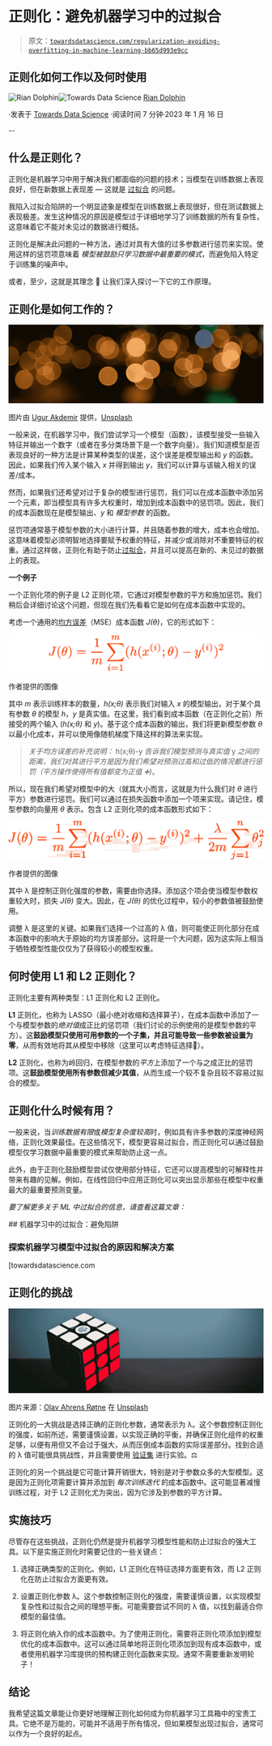 # 正则化：避免机器学习中的过拟合

> 原文：[`towardsdatascience.com/regularization-avoiding-overfitting-in-machine-learning-bb65d993e9cc`](https://towardsdatascience.com/regularization-avoiding-overfitting-in-machine-learning-bb65d993e9cc)

## 正则化如何工作以及何时使用

[](https://medium.com/@riandolphin?source=post_page-----bb65d993e9cc--------------------------------)![Rian Dolphin](https://medium.com/@riandolphin?source=post_page-----bb65d993e9cc--------------------------------)[](https://towardsdatascience.com/?source=post_page-----bb65d993e9cc--------------------------------)![Towards Data Science](https://towardsdatascience.com/?source=post_page-----bb65d993e9cc--------------------------------) [Rian Dolphin](https://medium.com/@riandolphin?source=post_page-----bb65d993e9cc--------------------------------)

·发表于 [Towards Data Science](https://towardsdatascience.com/?source=post_page-----bb65d993e9cc--------------------------------) ·阅读时间 7 分钟·2023 年 1 月 16 日

--

## 什么是正则化？

正则化是机器学习中用于解决我们都面临的问题的技术；当模型在训练数据上表现良好，但在新数据上表现差 — 这就是 [过拟合](https://medium.com/towards-data-science/overfitting-in-ml-avoiding-the-pitfalls-d5225b7118d) 的问题。

我陷入过拟合陷阱的一个明显迹象是模型在训练数据上表现很好，但在测试数据上表现极差。发生这种情况的原因是模型过于详细地学习了训练数据的所有复杂性，这意味着它不能对未见过的数据进行概括。

正则化是解决此问题的一种方法，通过对具有大值的过多参数进行惩罚来实现。使用这样的惩罚项意味着 *模型被鼓励只学习数据中最重要的模式*，而避免陷入特定于训练集的噪声中。

或者，至少，这就是其理念 👀 让我们深入探讨一下它的工作原理。

## 正则化是如何工作的？

![](img/1e6c93cb41b4d3d97a5270d005e2d6d6.png)

图片由 [Ugur Akdemir](https://unsplash.com/ja/@ugur?utm_source=unsplash&utm_medium=referral&utm_content=creditCopyText) 提供，[Unsplash](https://unsplash.com/s/photos/lights?utm_source=unsplash&utm_medium=referral&utm_content=creditCopyText)

一般来说，在机器学习中，我们尝试学习一个模型（函数），该模型接受一些输入特征并输出一个数字（或者在多分类场景下是一个数字向量）。我们知道模型是否表现良好的一种方法是计算某种类型的误差，这个误差是模型输出和 *y* 的函数。因此，如果我们传入某个输入 *x* 并得到输出 *y*，我们可以计算与该输入相关的误差/成本。

然而，如果我们还希望对过于复杂的模型进行惩罚，我们可以在成本函数中添加另一个元素，即当模型具有许多大权重时，增加到成本函数中的惩罚项。因此，我们的成本函数现在是模型输出、*y* 和 *模型参数* 的函数。

惩罚项通常基于模型参数的大小进行计算，并且随着参数的增大，成本也会增加。这意味着模型必须明智地选择要赋予权重的特征，并减少或消除对不重要特征的权重。通过这样做，正则化有助于防止[过拟合](https://medium.com/towards-data-science/overfitting-in-ml-avoiding-the-pitfalls-d5225b7118d)，并且可以提高在新的、未见过的数据上的表现。

**一个例子**

一个正则化项的例子是 L2 正则化项，它通过对模型参数的平方和施加惩罚。我们稍后会详细讨论这个问题，但现在我们先看看它是如何在成本函数中实现的。

考虑一个通用的[均方误差](https://en.wikipedia.org/wiki/Mean_squared_error)（MSE）成本函数 *J(θ)*，它的形式如下：

![](img/65cbb3945647000d022667bf3b6a2608.png)

作者提供的图像

其中 *m* 表示训练样本的数量，*h(x;θ)* 表示我们对输入 *x* 的模型输出，对于某个具有参数 *θ* 的模型 *h*，*y* 是真实值。在这里，我们看到成本函数（在正则化之前）所接受的两个输入 (*h(x;θ)* 和 *y*)。基于这个成本函数的输出，我们将更新模型参数 *θ* 以最小化成本，并可以使用像随机梯度下降这样的算法来实现。

> *关于均方误差的补充说明：* h(x;θ)-y *告诉我们模型预测与真实值* y *之间的距离，我们对其进行平方是因为我们希望对预测过高和过低的情况都进行惩罚（平方操作使得所有值都变为正值* *➕)*。

所以，现在我们希望对模型中的大（就其大小而言，这就是为什么我们对 *θ* 进行平方）参数进行惩罚。我们可以通过在损失函数中添加一个项来实现。请记住，模型参数的向量用 *θ* 表示。包含 L2 正则化项的成本函数形式如下：

![](img/a8b4c6215d2b413d4e82723086f50f4e.png)

作者提供的图像

其中 λ 是控制正则化强度的参数，需要由你选择。添加这个项会使当模型参数权重较大时，损失 *J(θ)* 变大。因此，在 *J(θ)* 的优化过程中，较小的参数值被鼓励使用。

调整 λ 是这里的关键。如果我们选择一个过高的 λ 值，则可能使正则化部分在成本函数中的影响大于原始的均方误差部分。这将是一个大问题，因为这实际上相当于牺牲模型性能仅仅为了获得较小的模型权重。

## 何时使用 L1 和 L2 正则化？

正则化主要有两种类型：L1 正则化和 L2 正则化。

**L1** 正则化，也称为 LASSO（最小绝对收缩和选择算子），在成本函数中添加了一个与模型参数的*绝对值*成正比的惩罚项（我们讨论的示例使用的是模型参数的平方）。这**鼓励模型只使用可用参数的一个子集，并且可能导致一些参数被设置为零**，从而有效地将其从模型中移除（这里可以考虑特征选择💭）。

**L2** 正则化，也称为岭回归，在模型参数的*平方*上添加了一个与之成正比的惩罚项。这**鼓励模型使用所有参数但减少其值**，从而生成一个较不复杂且较不容易过拟合的模型。

## 正则化什么时候有用？

一般来说，当*训练数据有限*或*模型复杂度较高*时，例如具有许多参数的深度神经网络，正则化效果最佳。在这些情况下，模型更容易过拟合，而正则化可以通过鼓励模型仅学习数据中最重要的模式来帮助防止这一点。

此外，由于正则化鼓励模型尝试仅使用部分特征，它还可以提高模型的可解释性并带来有趣的见解。例如，在线性回归中应用正则化可以突出显示那些在模型中权重最大的最重要预测变量。

*要了解更多关于 ML 中过拟合的信息，请查看这篇文章：*

[](/overfitting-in-ml-avoiding-the-pitfalls-d5225b7118d?source=post_page-----bb65d993e9cc--------------------------------) ## 机器学习中的过拟合：避免陷阱

### 探索机器学习模型中过拟合的原因和解决方案

[towardsdatascience.com

## 正则化的挑战

![](img/927cd61ec19e18b7a8342092bf960334.png)

图片来源：[Olav Ahrens Røtne](https://unsplash.com/@olav_ahrens?utm_source=unsplash&utm_medium=referral&utm_content=creditCopyText) 在 [Unsplash](https://unsplash.com/s/photos/challenge?utm_source=unsplash&utm_medium=referral&utm_content=creditCopyText)

正则化的一大挑战是选择正确的正则化参数，通常表示为 λ。这个参数控制正则化的强度，如前所述，需要谨慎设置，以实现正确的平衡，并确保正则化组件的权重足够，以便有用但又不会过于强大，从而压倒成本函数的实际误差部分。找到合适的 λ 值可能很具挑战性，并且需要使用 [验证集](https://en.wikipedia.org/wiki/Training,_validation,_and_test_data_sets) 进行实验。⚖️

正则化的另一个挑战是它可能计算开销很大，特别是对于参数众多的大型模型。这是因为正则化项需要计算并添加到 *每次训练迭代* 的成本函数中。这可能显著减慢训练过程，对于 L2 正则化尤为突出，因为它涉及到参数的平方计算。

## 实施技巧

尽管存在这些挑战，正则化仍然是提升机器学习模型性能和防止过拟合的强大工具。以下是实施正则化时需要记住的一些关键点：

1.  选择正确类型的正则化。例如，L1 正则化在特征选择方面更有效，而 L2 正则化在防止过拟合方面更有效。

1.  设置正则化参数 λ。这个参数控制正则化的强度，需要谨慎设置，以实现模型复杂性和过拟合之间的理想平衡。可能需要尝试不同的 λ 值，以找到最适合你模型的最佳值。

1.  将正则化纳入你的成本函数中。为了使用正则化，需要将正则化项添加到模型优化的成本函数中。这可以通过简单地将正则化项添加到现有成本函数中，或者使用机器学习库提供的预构建正则化函数来实现。通常不需要重新发明轮子！

## 结论

我希望这篇文章能让你更好地理解正则化如何成为你机器学习工具箱中的宝贵工具。它绝不是万能的，可能并不适用于所有情况，但如果模型出现过拟合，通常可以作为一个良好的起点。
